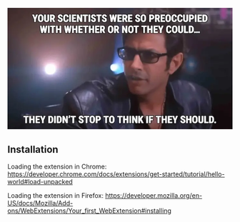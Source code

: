 ![image info](./illustration.webp)

## Installation

Loading the extension in Chrome:
https://developer.chrome.com/docs/extensions/get-started/tutorial/hello-world#load-unpacked

Loading the extension in Firefox:
https://developer.mozilla.org/en-US/docs/Mozilla/Add-ons/WebExtensions/Your_first_WebExtension#installing
